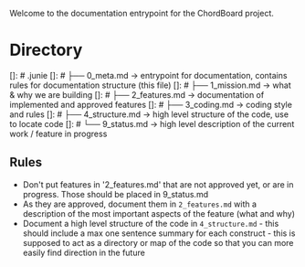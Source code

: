 Welcome to the documentation entrypoint for the ChordBoard project.

# Directory
[]: # .junie
[]: # ├── 0_meta.md -> entrypoint for documentation, contains rules for documentation structure (this file)
[]: # ├── 1_mission.md -> what & why we are building
[]: # ├── 2_features.md -> documentation of implemented and approved features
[]: # ├── 3_coding.md -> coding style and rules
[]: # ├── 4_structure.md -> high level structure of the code, use to locate code
[]: # └── 9_status.md -> high level description of the current work / feature in progress

## Rules
- Don't put features in '2_features.md' that are not approved yet, or are in progress. Those should be placed in 9_status.md
- As they are approved, document them in `2_features.md` with a description of the most important aspects of the feature (what and why)
- Document a high level structure of the code in `4_structure.md` - this should include a max
  one sentence summary for each construct - this is supposed to act as a directory or map of the code so that you can more
  easily find direction in the future
